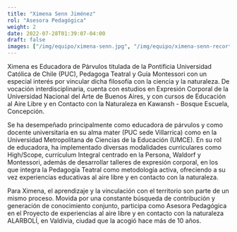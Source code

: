 ```yaml
---
title: "Ximena Senn Jiménez"
rol: "Asesora Pedagógica"
weight: 2
date: 2022-07-28T01:39:07-04:00
draft: false
images: ["/img/equipo/ximena-senn.jpg", "/img/equipo/ximena-senn-recortada.jpg"]
---
```

Ximena es Educadora de Párvulos titulada de la Pontificia Universidad Católica de Chile (PUC), Pedagoga Teatral y Guía Montessori con un especial interés por vincular dicha filosofía con la ciencia y la naturaleza. De vocación interdisciplinaria, cuenta con estudios en Expresión Corporal de la Universidad Nacional del Arte de Buenos Aires, y con cursos de Educación al Aire Libre y en Contacto con la Naturaleza en Kawansh - Bosque Escuela, Concepción. 

Se ha desempeñado principalmente como educadora de párvulos y como docente universitaria en su alma mater (PUC sede Villarrica) como en la Universidad Metropolitana de Ciencias de la Educación (UMCE). En su rol de educadora, ha implementado diversas modalidades curriculares como High/Scope, currículum Integral centrado en la Persona, Waldorf y Montessori, además de desarrollar talleres de expresión corporal, en los que integra la Pedagogía Teatral como metodología activa, ofreciendo a su vez experiencias educativas al aire libre y en contacto con la naturaleza. 

Para Ximena, el aprendizaje y la vinculación con el territorio son parte de un mismo proceso. Movida por una constante búsqueda de contribución y generación de conocimiento conjunto, participa como Asesora Pedagógica en el Proyecto de experiencias al aire libre y en contacto con la naturaleza ALARBOLÍ, en Valdivia, ciudad que la acogió hace más de 10 años.
 

 
